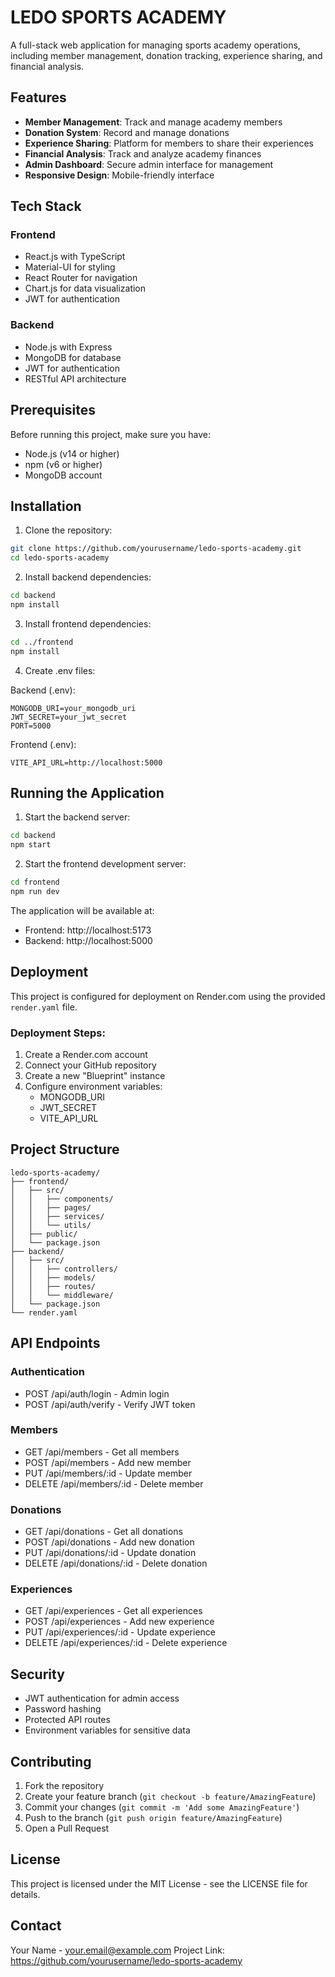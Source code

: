 # LEDO SPORTS ACADEMY

A full-stack web application for managing sports academy operations, including member management, donation tracking, experience sharing, and financial analysis.

## Features

- **Member Management**: Track and manage academy members
- **Donation System**: Record and manage donations
- **Experience Sharing**: Platform for members to share their experiences
- **Financial Analysis**: Track and analyze academy finances
- **Admin Dashboard**: Secure admin interface for management
- **Responsive Design**: Mobile-friendly interface

## Tech Stack

### Frontend
- React.js with TypeScript
- Material-UI for styling
- React Router for navigation
- Chart.js for data visualization
- JWT for authentication

### Backend
- Node.js with Express
- MongoDB for database
- JWT for authentication
- RESTful API architecture

## Prerequisites

Before running this project, make sure you have:
- Node.js (v14 or higher)
- npm (v6 or higher)
- MongoDB account

## Installation

1. Clone the repository:
```bash
git clone https://github.com/yourusername/ledo-sports-academy.git
cd ledo-sports-academy
```

2. Install backend dependencies:
```bash
cd backend
npm install
```

3. Install frontend dependencies:
```bash
cd ../frontend
npm install
```

4. Create .env files:

Backend (.env):
```
MONGODB_URI=your_mongodb_uri
JWT_SECRET=your_jwt_secret
PORT=5000
```

Frontend (.env):
```
VITE_API_URL=http://localhost:5000
```

## Running the Application

1. Start the backend server:
```bash
cd backend
npm start
```

2. Start the frontend development server:
```bash
cd frontend
npm run dev
```

The application will be available at:
- Frontend: http://localhost:5173
- Backend: http://localhost:5000

## Deployment

This project is configured for deployment on Render.com using the provided `render.yaml` file.

### Deployment Steps:
1. Create a Render.com account
2. Connect your GitHub repository
3. Create a new "Blueprint" instance
4. Configure environment variables:
   - MONGODB_URI
   - JWT_SECRET
   - VITE_API_URL

## Project Structure

```
ledo-sports-academy/
├── frontend/
│   ├── src/
│   │   ├── components/
│   │   ├── pages/
│   │   ├── services/
│   │   └── utils/
│   ├── public/
│   └── package.json
├── backend/
│   ├── src/
│   │   ├── controllers/
│   │   ├── models/
│   │   ├── routes/
│   │   └── middleware/
│   └── package.json
└── render.yaml
```

## API Endpoints

### Authentication
- POST /api/auth/login - Admin login
- POST /api/auth/verify - Verify JWT token

### Members
- GET /api/members - Get all members
- POST /api/members - Add new member
- PUT /api/members/:id - Update member
- DELETE /api/members/:id - Delete member

### Donations
- GET /api/donations - Get all donations
- POST /api/donations - Add new donation
- PUT /api/donations/:id - Update donation
- DELETE /api/donations/:id - Delete donation

### Experiences
- GET /api/experiences - Get all experiences
- POST /api/experiences - Add new experience
- PUT /api/experiences/:id - Update experience
- DELETE /api/experiences/:id - Delete experience

## Security

- JWT authentication for admin access
- Password hashing
- Protected API routes
- Environment variables for sensitive data

## Contributing

1. Fork the repository
2. Create your feature branch (`git checkout -b feature/AmazingFeature`)
3. Commit your changes (`git commit -m 'Add some AmazingFeature'`)
4. Push to the branch (`git push origin feature/AmazingFeature`)
5. Open a Pull Request

## License

This project is licensed under the MIT License - see the LICENSE file for details.

## Contact

Your Name - your.email@example.com
Project Link: https://github.com/yourusername/ledo-sports-academy 